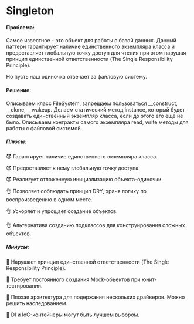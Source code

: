 # Singleton

#### Проблема:

Самое известное - это объект для работы с базой данных. Данный паттерн гарантирует наличие единственного
экземпляра класса и предоставляет глобальную точку доступ для чтения при этом нарушая принцип
единственной ответственности (The Single Responsibility Principle).

Но пусть наш одиночка отвечает за файловую систему.

#### Решение:

Описываем класс FileSystem, запрещаем пользоваться __construct, __clone, __wakeup. Делаем
статический метод instance, который будет создавать единственный экземпляр класса, если
до этого его ещё не было. Описываем контракты самого экземпляра read, write методы для
работы с файловой системой. 

##### Плюсы:

😈 Гарантирует наличие единственного экземпляра класса.

😈 Предоставляет к нему глобальную точку доступа.

😈 Реализует отложенную инициализацию объекта-одиночки.

👌 Позволяет соблюдать принцип DRY, храня логику по воспроизведению в одном месте.

👌 Ускоряет и упрощает создание объектов.

👌 Альтернатива созданию подклассов для конструирования сложных объектов.

##### Минусы:

👿 Нарушает принцип единственной ответственности (The Single Responsibility Principle).

👿 Требует постоянного создания Mock-объектов при юнит-тестировании.

👿 Плохая архитектура для подержания нескольких драйверов. Можно решить наследованием.

👿 DI и IoC-контейнеры могут быть лучшем выбором.
